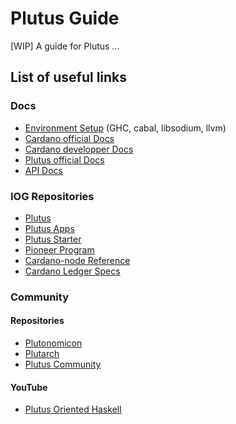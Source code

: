 # Plutus Guide

[WIP] A guide for Plutus ...

## List of useful links

### Docs

- [Environment Setup](https://developers.cardano.org/docs/get-started/installing-cardano-node/#overview) (GHC, cabal, libsodium, llvm)
- [Cardano official Docs](https://docs.cardano.org/plutus/learn-about-plutus)
- [Cardano developper Docs](https://developers.cardano.org/docs/smart-contracts/plutus)
- [Plutus official Docs](https://plutus.readthedocs.io/en/latest/index.html)
- [API Docs](https://playground.plutus.iohkdev.io/doc/haddock/)

### IOG Repositories

- [Plutus](https://github.com/input-output-hk/plutus)
- [Plutus Apps](https://github.com/input-output-hk/plutus-apps)
- [Plutus Starter](https://github.com/input-output-hk/plutus-starter)
- [Pioneer Program](https://github.com/input-output-hk/plutus-pioneer-program)
- [Cardano-node Reference](https://github.com/input-output-hk/cardano-node/blob/master/doc/reference/plutus/plutus-spending-script-example.md)
- [Cardano Ledger Specs](https://github.com/input-output-hk/cardano-ledger)

### Community

#### Repositories

- [Plutonomicon](https://github.com/Plutonomicon/plutonomicon)
- [Plutarch](https://github.com/Plutonomicon/plutarch/)
- [Plutus Community](https://github.com/input-output-hk/plutus-community)

#### YouTube

- [Plutus Oriented Haskell](https://www.youtube.com/playlist?list=PLckjwRWdD3JToFKE3qzVEI-VhbzVnoJui)
